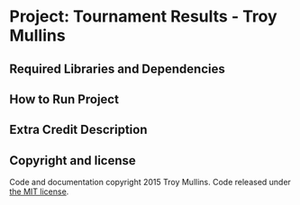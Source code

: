 Project: Tournament Results  - Troy Mullins
==============================================

Required Libraries and Dependencies
-----------------------------------


How to Run Project
------------------


Extra Credit Description
------------------------



Copyright and license
---------------------
Code and documentation copyright 2015 Troy Mullins. Code released under [the MIT license](https://github.com/Mullinst/Project2/blob/master/LICENSE).